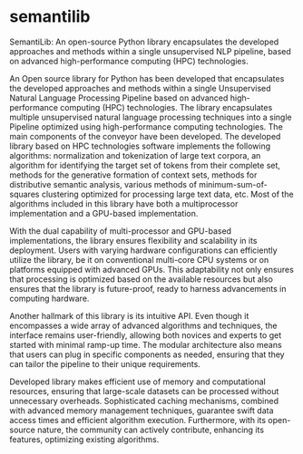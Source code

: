 # semantilib
SemantiLib: An open-source Python library encapsulates the developed approaches and methods within a single unsupervised NLP pipeline, based on advanced high-performance computing (HPC) technologies. 


An Open source library for Python has been developed that encapsulates the developed approaches and methods within a single Unsupervised Natural Language Processing Pipeline based on advanced high-performance computing (HPC) technologies.
The library encapsulates multiple unsupervised natural language processing techniques into a single Pipeline optimized using high-performance computing technologies. The main components of the conveyor have been developed. The developed library based on HPC technologies software implements the following algorithms: normalization and tokenization of large text corpora, an algorithm for identifying the target set of tokens from their complete set, methods for the generative formation of context sets, methods for distributive semantic analysis, various methods of minimum-sum-of-squares clustering optimized for processing large text data, etc. Most of the algorithms included in this library have both a multiprocessor implementation and a GPU-based implementation.

With the dual capability of multi-processor and GPU-based implementations, the library ensures flexibility and scalability in its deployment. Users with varying hardware configurations can efficiently utilize the library, be it on conventional multi-core CPU systems or on platforms equipped with advanced GPUs. This adaptability not only ensures that processing is optimized based on the available resources but also ensures that the library is future-proof, ready to harness advancements in computing hardware.

Another hallmark of this library is its intuitive API. Even though it encompasses a wide array of advanced algorithms and techniques, the interface remains user-friendly, allowing both novices and experts to get started with minimal ramp-up time. The modular architecture also means that users can plug in specific components as needed, ensuring that they can tailor the pipeline to their unique requirements.

Developed library makes efficient use of memory and computational resources, ensuring that large-scale datasets can be processed without unnecessary overheads. Sophisticated caching mechanisms, combined with advanced memory management techniques, guarantee swift data access times and efficient algorithm execution. Furthermore, with its open-source nature, the community can actively contribute, enhancing its features, optimizing existing algorithms.
